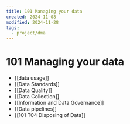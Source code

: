 ```yaml
---
title: 101 Managing your data
created: 2024-11-08
modified: 2024-11-28
tags:
  - project/dma
---
```

# 101 Managing your data
- [[data usage]]
- [[Data Standards]]
- [[Data Quality]]
- [[Data Collection]]
- [[Information and Data Governance]]
- [[Data pipelines]]
- [[101 T04 Disposing of Data]]
